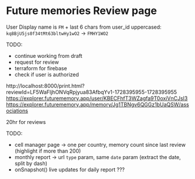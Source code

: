# Future memories Review page

User Display name is `FM` + last 6 chars from user_id uppercased:
`kq8BjU5js0f34tMt63bltwHy1wO2` -> `FMHY1WO2`

TODO:
- continue working from draft
- request for review
- terraform for firebase
- check if user is authorized

<!-- https://firebase.google.com/docs/firestore/manage-data/add-data -->


http://localhost:8000/print.html?reviewId=LF5WaFljhONVqRpjyua83AfbqYv1-1728395955-1728395955
https://explorer.futurememory.app/user/KBECFhfT3WZagfa9T0oxiVnCJsI3
https://explorer.futurememory.app/memory/Jg1TBNgv6QGGz1bUaQSW/associations

20hr for reviews

TODO:
- cell manager page -> one per country, memory count since last review (highlight if more than 200)
- monthly report -> url `type` param, same `date` param (extract the date, split by dash)
- onSnapshot() live updates for daily report ???

